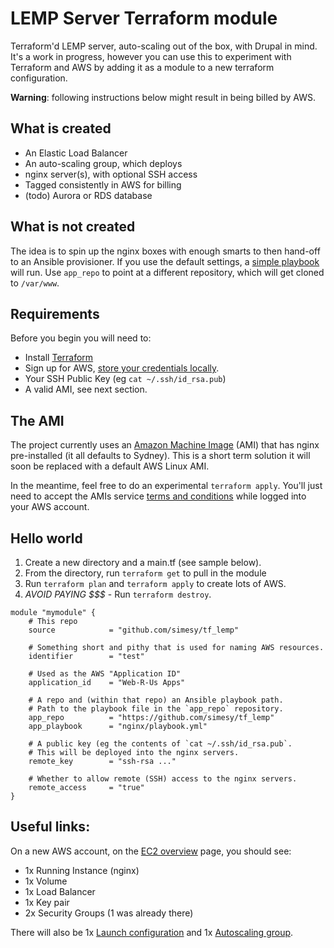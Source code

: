 # LEMP Server Terraform module

Terraform'd LEMP server, auto-scaling out of the box, with Drupal in mind. It's a work in progress, however
you can use this to experiment with Terraform and AWS by adding it as a module to a new terraform configuration.

**Warning**: following instructions below might result in being billed by AWS.

## What is created

* An Elastic Load Balancer
* An auto-scaling group, which deploys
* nginx server(s), with optional SSH access
* Tagged consistently in AWS for billing
* (todo) Aurora or RDS database

## What is not created

The idea is to spin up the nginx boxes with enough smarts to then hand-off to an
Ansible provisioner. If you use the default settings, a [simple playbook](https://github.com/simesy/tf_lemp/blob/master/nginx/playbook.yml) will run. Use `app_repo` to point at a different repository, which will
get cloned to `/var/www`.

## Requirements

Before you begin you will need to:

* Install [Terraform](https://www.terraform.io/intro/getting-started/install.html)
* Sign up for AWS, [store your credentials locally](http://docs.aws.amazon.com/sdk-for-net/v2/developer-guide/net-dg-config-creds.html#creds-file).
* Your SSH Public Key (eg `cat ~/.ssh/id_rsa.pub`)
* A valid AMI, see next section.

## The AMI

The project currently uses an [Amazon Machine Image](https://aws.amazon.com/marketplace/pp/B01N0MCONW)
(AMI) that has nginx pre-installed (it all defaults to Sydney). This is a short term solution it will soon
be replaced with a default AWS Linux AMI.

In the meantime, feel free to do an experimental `terraform apply`. You'll just need to
accept the AMIs service [terms and conditions](https://aws.amazon.com/marketplace/fulfillment?productId=7dc83b25-1a57-418d-acea-06bd8e0855fb&ref_=dtl_psb_continue&region=ap-southeast-2#manual-launch)
while logged into your AWS account. 

## Hello world

1. Create a new directory and a main.tf (see sample below).
2. From the directory, run `terraform get` to pull in the module
3. Run `terraform plan` and `terraform apply` to create lots of AWS.
4. *AVOID PAYING $$$* - Run `terraform destroy`.

```
module "mymodule" {
    # This repo
    source            = "github.com/simesy/tf_lemp"

    # Something short and pithy that is used for naming AWS resources.
    identifier        = "test"

    # Used as the AWS "Application ID"
    application_id    = "Web-R-Us Apps"

    # A repo and (within that repo) an Ansible playbook path.
    # Path to the playbook file in the `app_repo` repository.
    app_repo          = "https://github.com/simesy/tf_lemp"
    app_playbook      = "nginx/playbook.yml"
    
    # A public key (eg the contents of `cat ~/.ssh/id_rsa.pub`.
    # This will be deployed into the nginx servers.
    remote_key        = "ssh-rsa ..."

    # Whether to allow remote (SSH) access to the nginx servers.
    remote_access     = "true"
}
```

## Useful links:

On a new AWS account, on the [EC2 overview](https://ap-southeast-2.console.aws.amazon.com/ec2/v2/home?region=ap-southeast-2#)
page, you should see: 
* 1x Running Instance (nginx)
* 1x Volume
* 1x Load Balancer
* 1x Key pair
* 2x Security Groups (1 was already there)

There will also be 1x [Launch configuration](https://ap-southeast-2.console.aws.amazon.com/ec2/autoscaling/home?region=ap-southeast-2#LaunchConfigurations:) and 1x [Autoscaling group](https://ap-southeast-2.console.aws.amazon.com/ec2/autoscaling/home?region=ap-southeast-2#AutoScalingGroups:view=details).


